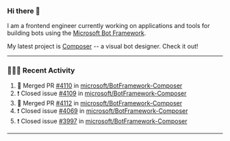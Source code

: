 ### Hi there 👋

I am a frontend engineer currently working on applications and tools for building bots using the [Microsoft Bot Framework](https://dev.botframework.com/).

My latest project is [Composer](https://github.com/microsoft/BotFramework-Composer) -- a visual bot designer. Check it out!

---

### 👨🏻‍💻 Recent Activity

<!--START_SECTION:activity-->
1. 🎉 Merged PR [#4110](https://github.com//microsoft/BotFramework-Composer/pull/4110) in [microsoft/BotFramework-Composer](https://github.com//microsoft/BotFramework-Composer)
2. ❗️ Closed issue [#4109](https://github.com//microsoft/BotFramework-Composer/issues/4109) in [microsoft/BotFramework-Composer](https://github.com//microsoft/BotFramework-Composer)
3. 🎉 Merged PR [#4112](https://github.com//microsoft/BotFramework-Composer/pull/4112) in [microsoft/BotFramework-Composer](https://github.com//microsoft/BotFramework-Composer)
4. ❗️ Closed issue [#4069](https://github.com//microsoft/BotFramework-Composer/issues/4069) in [microsoft/BotFramework-Composer](https://github.com//microsoft/BotFramework-Composer)
5. ❗️ Closed issue [#3997](https://github.com//microsoft/BotFramework-Composer/issues/3997) in [microsoft/BotFramework-Composer](https://github.com//microsoft/BotFramework-Composer)
<!--END_SECTION:activity-->

---

<!--
**a-b-r-o-w-n/a-b-r-o-w-n** is a ✨ _special_ ✨ repository because its `README.md` (this file) appears on your GitHub profile.

Here are some ideas to get you started:

- 🔭 I’m currently working on ...
- 🌱 I’m currently learning ...
- 👯 I’m looking to collaborate on ...
- 🤔 I’m looking for help with ...
- 💬 Ask me about ...
- 📫 How to reach me: ...
- 😄 Pronouns: ...
- ⚡ Fun fact: ...
-->
